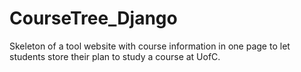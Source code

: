 # CourseTree_Django

Skeleton of a tool website  with course information in one page to let students store their plan to study a course at UofC.
